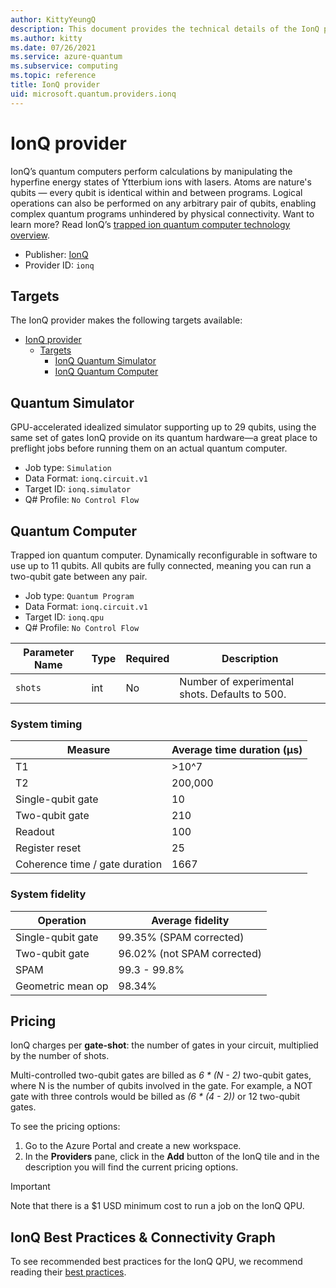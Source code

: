 ```yaml
---
author: KittyYeungQ
description: This document provides the technical details of the IonQ provider
ms.author: kitty
ms.date: 07/26/2021
ms.service: azure-quantum
ms.subservice: computing
ms.topic: reference
title: IonQ provider
uid: microsoft.quantum.providers.ionq
---
```


# IonQ provider

IonQ’s quantum computers perform calculations by manipulating the hyperfine energy states of Ytterbium ions with lasers. Atoms are nature's qubits — every qubit is identical within and between programs. Logical operations can also be performed on any arbitrary pair of qubits, enabling complex quantum programs unhindered by physical connectivity. Want to learn more? Read IonQ’s [trapped ion quantum computer technology overview](https://ionq.com/technology).

- Publisher: [IonQ](https://ionq.com)
- Provider ID: `ionq`

## Targets

The IonQ provider makes the following targets available:

- [IonQ provider](#ionq-provider)
  - [Targets](#targets)
    - [IonQ Quantum Simulator](#quantum-simulator)
    - [IonQ Quantum Computer](#quantum-computer)

## Quantum Simulator
GPU-accelerated idealized simulator supporting up to 29 qubits, using the same set of gates IonQ provide on its quantum hardware—a great place to preflight jobs before running them on an actual quantum computer.

- Job type: `Simulation`
- Data Format: `ionq.circuit.v1`
- Target ID: `ionq.simulator`
- Q# Profile: `No Control Flow`

## Quantum Computer
Trapped ion quantum computer. Dynamically reconfigurable in software to use up to 11 qubits. All qubits are fully connected, meaning you can run a two-qubit gate between any pair.

- Job type: `Quantum Program`
- Data Format: `ionq.circuit.v1`
- Target ID: `ionq.qpu`
- Q# Profile: `No Control Flow`

| Parameter Name | Type     | Required | Description |
|----------------|----------|----------|-------------|
| `shots`   | int    | No | Number of experimental shots. Defaults to 500. |

### System timing

| Measure | Average time duration (µs) |
|---------|----------------------------|
| T1 | >10^7 |
| T2 | 200,000 | 
| Single-qubit gate | 10 | 
| Two-qubit gate | 210 | 
| Readout | 100 | 
| Register reset | 25 | 
| Coherence time / gate duration | 1667 | 

### System fidelity

| Operation | Average fidelity |
|-----------|------------------|
| Single-qubit gate | 99.35% (SPAM corrected) |
| Two-qubit gate | 96.02% (not SPAM corrected) |
| SPAM | 99.3 - 99.8% |
| Geometric mean op | 98.34% |

## Pricing

IonQ charges per **gate-shot**: the number of gates in your circuit, multiplied by the number of shots.

Multi-controlled two-qubit gates are billed as _6 * (N - 2)_ two-qubit gates, where N is the number of qubits involved in the gate. For example, a NOT gate with three controls would be billed as _(6 * (4 - 2))_ or 12 two-qubit gates.

To see the pricing options:

1. Go to the Azure Portal and create a new workspace.
1. In the **Providers** pane, click in the **Add** button of the IonQ tile and in the description you will find the current pricing options.

> [!IMPORTANT]
> Note that there is a $1 USD minimum cost to run a job on the IonQ QPU.

## IonQ Best Practices & Connectivity Graph

To see recommended best practices for the IonQ QPU, we recommend reading their [best practices](https://ionq.com/best-practices).
